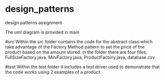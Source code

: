 # design_patterns

design patterns assignment

The uml diagram is provided in main

#src
Within the src folder contains the code for the abstract class which take advantage of the Factory Method pattern to set the price of the product based on the amount stored. in the folder there are four files; FullSizeFactory.java, MiniFactory.java, ProductFactory.java, database.csv 

#test
Within the test folder it includes a test driver used to demonstrate that the code works using 2 examples of a product.

